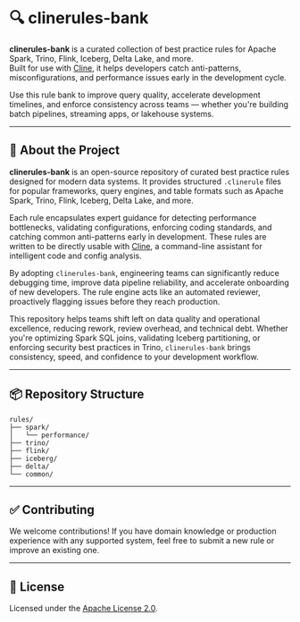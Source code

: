 # 🔍 clinerules-bank

**clinerules-bank** is a curated collection of best practice rules for Apache Spark, Trino, Flink, Iceberg, Delta Lake, and more.  
Built for use with [Cline](https://github.com/ClineHQ/cline), it helps developers catch anti-patterns, misconfigurations, and performance issues early in the development cycle.

Use this rule bank to improve query quality, accelerate development timelines, and enforce consistency across teams — whether you're building batch pipelines, streaming apps, or lakehouse systems.

---

## 🧠 About the Project

**clinerules-bank** is an open-source repository of curated best practice rules designed for modern data systems. It provides structured `.clinerule` files for popular frameworks, query engines, and table formats such as Apache Spark, Trino, Flink, Iceberg, Delta Lake, and more.

Each rule encapsulates expert guidance for detecting performance bottlenecks, validating configurations, enforcing coding standards, and catching common anti-patterns early in development. These rules are written to be directly usable with [Cline](https://github.com/cline/cline), a command-line assistant for intelligent code and config analysis.

By adopting `clinerules-bank`, engineering teams can significantly reduce debugging time, improve data pipeline reliability, and accelerate onboarding of new developers. The rule engine acts like an automated reviewer, proactively flagging issues before they reach production.

This repository helps teams shift left on data quality and operational excellence, reducing rework, review overhead, and technical debt. Whether you're optimizing Spark SQL joins, validating Iceberg partitioning, or enforcing security best practices in Trino, `clinerules-bank` brings consistency, speed, and confidence to your development workflow.

---

## 📦 Repository Structure

```text
rules/
├── spark/
│   └── performance/
├── trino/
├── flink/
├── iceberg/
├── delta/
└── common/
```
---

## ✅ Contributing

We welcome contributions! If you have domain knowledge or production experience with any supported system, feel free to submit a new rule or improve an existing one.  

---

## 📄 License

Licensed under the [Apache License 2.0](https://www.apache.org/licenses/LICENSE-2.0).
